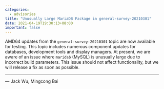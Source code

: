 ```yaml
---
categories:
  - advisories
title: "Unusually Large MariaDB Package in general-survey-20210301"
date: 2021-04-19T19:30:13+08:00
important: false
---
```


AMD64 updates from the `general-survey-20210301` topic are now available for testing.
This topic includes numerous component updates for databases, development tools and display managers.
At present, we are aware of an issue where `maridab` (MySQL) is unusually large due to incorrect build parameters.
This issue should not affect functionality, but we will release a fix as soon as possible.

----

— Jack Wu, Mingcong Bai
